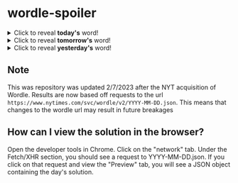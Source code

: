 # wordle-spoiler

<details>
  <summary>Click to reveal <b>today's</b> word!</summary>
  <br>
  <b> ridge </b>
</details>

<details>
  <summary>Click to reveal <b>tomorrow's</b> word!</summary>
  <br>
  <b> price </b>
</details>

<details>
  <summary>Click to reveal <b>yesterday's</b> word!</summary>
  <br>
  <b> psalm </b>
</details>

## Note
This was repository was updated 2/7/2023 after the NYT acquisition of Wordle. Results are now based off requests to the url `https://www.nytimes.com/svc/wordle/v2/YYYY-MM-DD.json`. This means that changes to the wordle url may result in future breakages

## How can I view the solution in the browser?
Open the developer tools in Chrome. Click on the "network" tab. Under the Fetch/XHR section, you should see a request to YYYY-MM-DD.json. If you click on that request and view the "Preview" tab, you will see a JSON object containing the day's solution.